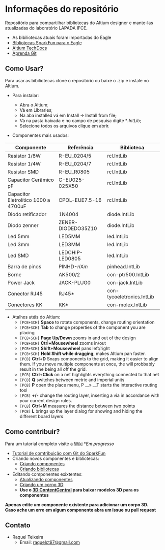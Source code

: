 Informações do repositório
==========================

Repositório para compartilhar bibliotecas do Altium designer e mante-las atualizadas do laboratório LAPADA IFCE.

* As bibiliotecas atuais foram importadas do Eagle
* [Bibliotecas SparkFun para o Eagle](https://github.com/sparkfun/SparkFun-Eagle-Libraries)
* [Altium TechDocs](http://techdocs.altium.com/)
* [Aprenda Git](https://git-scm.com/book/pt-br/v1/Primeiros-passos)

Como Usar?
----------

Para usar as bibiliotecas clone o repositório ou baixe o .zip e instale no Altium. 
* Para instalar:
    * Abra o Altium;
    * Vá em Libraries;
    * Na aba installed vá em Install -> Install from file;
    * Vá na pasta baixada e no campo de pesquisa digite **.IntLib*;
    * Selecione todos os arquivos clique em abrir.
    
* Componentes mais usados:

| Componente              | Referência          | Biblioteca     |
| ----------------------- | ------------------- | -------------- |
| Resistor 1/8W           | R-EU_0204/5         | rcl.IntLib     |
| Resistor 1/4W           | R-EU_0204/7         | rcl.IntLib     |
| Resistor SMD            | R-EU_R0805          | rcl.IntLib     |
| Capacitor Cerâmico pF   | C-EU025-025X50      | rcl.IntLib     |
| Capacitor Eletrolítico 1000 a 4700uF  | CPOL-EUE7.5-16      | rcl.IntLib     |
| Diodo retificador       | 1N4004              | diode.IntLib   |
| Diodo zenner            | ZENER-DIODEDO35Z10  | diode.IntLib   |
| Led 5mm                 | LED5MM              | led.IntLib     |
| Led 3mm                 | LED3MM              | led.IntLib     |
| Led SMD                 | LEDCHIP-LED0805     | led.IntLib     |
| Barra de pinos          | PINHD-*n*X*m*       | pinhead.IntLib |
| Borne                   | AK500/2             | con-ptr500.IntLib |
| Power Jack              | JACK-PLUG0          | con-jack.IntLib |
| Conector RJ45           | RJ45*               | con-tycoeletronics.IntLib |
| Conectores KK           | KK*                 | con-molex.IntLib |

* Atalhos utéis do Altium:
    * `[PCB+SCH]` **Space** to rotate components, change routing orientation
    * `[PCB+SCH]` **Tab** to change properties of the component you are placing
    * `[PCB+SCH]` **Page Up/Down** zooms in and out of the design
    * `[PCB+SCH]` **Ctrl+Mousewheel** zooms in/out
    * `[PCB+SCH]` **Shift+Mousewheel** pans left/right
    * `[PCB+SCH]` **Hold Shift while dragging**, makes Altium pan faster.
    * `[PCB]` **Ctrl+D** Snaps components to the grid, making it easier to align them. If you move multiple components at once, the will probbably result in the being all off the grid.
    * `[PCB]` **Ctrl+Click** on a net highlights everything connected to that net
    * `[PCB]` **Q** switches between metric and imperial units
    * `[PCB]` **P** open the place menu, P __» __T starts the interactive routing tool
    * `[PCB]` **+/-** change the routing layer, inserting a via in accordance with your current design rules.
    * `[PCB]` **Ctrl+M** measures the distance between two points
    * `[PCB]` **L** brings up the layer dialog for showing and hiding the different board layers

Como contribuir?
----------------

Para um tutorial completo visite a [Wiki](https://github.com/raquelct/bibliotecas_altium/wiki) **Em progresso*

* [Tutorial de comtribuição com Git do SparkFun](https://learn.sparkfun.com/tutorials/using-github-to-share-with-sparkfun)
* Criando novos componentes e bibliotecas:
    * [Criando componentes](http://techdocs.altium.com/display/ADOH/Creating+Library+Components+Tutorial)
    * [Criando bibliotecas](http://techdocs.altium.com/display/ADOH/Building+an+Integrated+Library)
* Editando componentes exixtentes:
    * [Atualizando componentes](http://techdocs.altium.com/display/ADOH/Keeping+Components+Up-To-Date)
    * [Criando um corpo 3D](http://techdocs.altium.com/display/ADRR/PCB_Obj-3DBody((3D+Body))_AD)
    * **Use o [3D ContentCentral](https://www.3dcontentcentral.com/Default.aspx) para baixar modelos 3D para os componentes**
    
**Apenas edite um componente existente para adicionar um corpo 3D. Caso ache um erro em algum componente abra um issue ou pull request**
  
Contato
-------

* Raquel Teixeira 
    * Email: raquelct97@gmail.com
